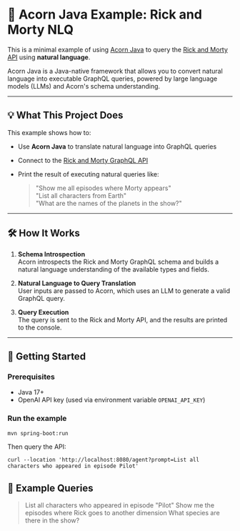 # 🧠 Acorn Java Example: Rick and Morty NLQ

This is a minimal example of using [Acorn Java](https://github.com/DataSQRL/acorn-java) to query the [Rick and Morty API](https://rickandmortyapi.com/) using **natural language**.

Acorn Java is a Java-native framework that allows you to convert natural language into executable GraphQL queries, powered by large language models (LLMs) and Acorn's schema understanding.

---

## 💡 What This Project Does

This example shows how to:

- Use **Acorn Java** to translate natural language into GraphQL queries  
- Connect to the [Rick and Morty GraphQL API](https://rickandmortyapi.com/documentation/#graphql)  
- Print the result of executing natural queries like:

  > "Show me all episodes where Morty appears"  
  > "List all characters from Earth"  
  > "What are the names of the planets in the show?"

---

## 🛠️ How It Works

1. **Schema Introspection**  
   Acorn introspects the Rick and Morty GraphQL schema and builds a natural language understanding of the available types and fields.

2. **Natural Language to Query Translation**  
   User inputs are passed to Acorn, which uses an LLM to generate a valid GraphQL query.

3. **Query Execution**  
   The query is sent to the Rick and Morty API, and the results are printed to the console.

---

## 🚀 Getting Started

### Prerequisites

- Java 17+
- OpenAI API key (used via environment variable `OPENAI_API_KEY`)

### Run the example

```bash
mvn spring-boot:run
```

Then query the API:

```
curl --location 'http://localhost:8080/agent?prompt=List all characters who appeared in episode Pilot'
```


## 🤖 Example Queries

> List all characters who appeared in episode "Pilot"
> Show me the episodes where Rick goes to another dimension
> What species are there in the show?
